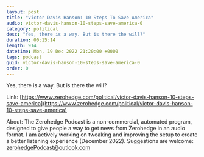 ```yaml
---
layout: post
title: "Victor Davis Hanson: 10 Steps To Save America"
audio: victor-davis-hanson-10-steps-save-america-0
category: political
desc: "Yes, there is a way. But is there the will?"
duration: 00:15:14
length: 914
datetime: Mon, 19 Dec 2022 21:20:00 +0000
tags: podcast
guid: victor-davis-hanson-10-steps-save-america-0
order: 0
---
```

Yes, there is a way. But is there the will?

Link: [https://www.zerohedge.com/political/victor-davis-hanson-10-steps-save-america](https://www.zerohedge.com/political/victor-davis-hanson-10-steps-save-america)

About: The Zerohedge Podcast is a non-commercial, automated program, designed to give people a way to get news from Zerohedge in an audio format.  I am actively working on tweaking and improving the setup to create a better listening experience (December 2022).  Suggestions are welcome: [zerohedgePodcast@outlook.com](mailto:zerohedgePodcast@outlook.com)